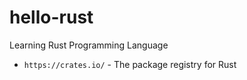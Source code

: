 # hello-rust
Learning Rust Programming Language

- `https://crates.io/` - The package registry for Rust

